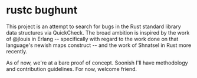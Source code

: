 # rustc bughunt

This project is an attempt to search for bugs in the Rust standard library data
structures via QuickCheck. The broad ambition is inspired by the work of @jlouis
in Erlang -- specifically with regard to the work done on that language's newish
maps construct -- and the work of Shnatsel in Rust more recently.

As of now, we're at a bare proof of concept. Soonish I'll have methodology and
contribution guidelines. For now, welcome friend.
